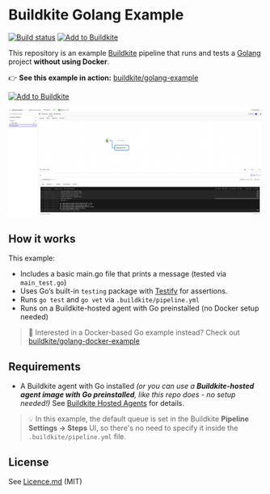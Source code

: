 # Buildkite Golang Example

[![Build status](https://badge.buildkite.com/aab023f2f33ab06766ed6236bc40caf0df1d9448e4f590d0ee.svg?branch=main)](https://buildkite.com/buildkite/golang-example)
[![Add to Buildkite](https://img.shields.io/badge/Add%20to%20Buildkite-14CC80)](https://buildkite.com/new)

This repository is an example [Buildkite](https://buildkite.com/) pipeline that runs and tests a [Golang](https://go.dev) project **without using Docker**.

👉 **See this example in action:** [buildkite/golang-example](https://buildkite.com/buildkite/golang-example/builds/latest?branch=main)

[![Add to Buildkite](https://buildkite.com/button.svg)](https://buildkite.com/new)

<a href="https://buildkite.com/buildkite/golang-example/builds/latest?branch=main">
  <img width="1491" alt="Screenshot of Buildkite Golang example pipeline" src=".buildkite/screenshot.png" />
</a>

<!-- docs:start -->

## How it works

This example:
- Includes a basic main.go file that prints a message (tested via `main_test.go`)
- Uses Go’s built-in `testing` package with [Testify](https://github.com/stretchr/testify) for assertions.
- Runs `go test` and `go vet` via `.buildkite/pipeline.yml`
- Runs on a Buildkite-hosted agent with Go preinstalled (no Docker setup needed)

> 🐳 Interested in a Docker-based Go example instead?
> Check out [buildkite/golang-docker-example](https://github.com/buildkite/golang-docker-example)

## Requirements

- A Buildkite agent with Go installed
  _(or you can use a **Buildkite-hosted agent image with Go preinstalled**, like this repo does - no setup needed!)_
  See [Buildkite Hosted Agents](https://buildkite.com/docs/pipelines/hosted-agents) for details.

> 💡 In this example, the default queue is set in the Buildkite **Pipeline Settings → Steps** UI,
> so there's no need to specify it inside the `.buildkite/pipeline.yml` file.

<!-- docs:end -->

## License

See [Licence.md](LICENSE.md) (MIT)
